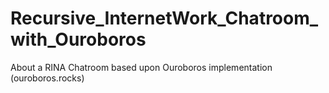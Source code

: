 # Recursive_InternetWork_Chatroom_with_Ouroboros
About a RINA Chatroom based upon Ouroboros implementation (ouroboros.rocks)
